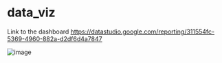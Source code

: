 # data_viz


Link to the dashboard
https://datastudio.google.com/reporting/311554fc-5369-4960-882a-d2df6d4a7847

![image](https://user-images.githubusercontent.com/60210384/169888273-3aab17de-c12d-4efb-a612-995e6a63b84f.png)
